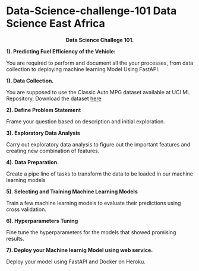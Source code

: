 # Data-Science-challenge-101 Data Science East Africa 


<b> <center> Data Science Challege 101. </center> </b>


<b> 1). Predicting Fuel Efficiency of the Vehicle: </b>

You are required to perform and document all the your processes, from data collection to deploying machine learning Model Using FastAPI.

<b>  1). Data Collection. </b>

You are supposed to use the Classic Auto MPG dataset available at UCI ML Repository, Download the dataset [here](https://archive.ics.uci.edu/ml/datasets/auto+mpg)


<b> 2). Define Problem Statement </b>

Frame your question based on description and initial exploration.

<b>  3). Exploratory Data Analysis </b>

Carry out exploratory data analysis to figure out the important features and creating new combination of features.

<b> 4). Data Preparation. </b>

Create a pipe line of tasks  to transform the data to be loaded in our machine learning models

<b> 5). Selecting and Training Machine Learning Models </b>

Train a few machine learning models to evaluate their predictions using cross validation.

<b> 6). Hyperparameters Tuning </b>

Fine tune the hyperparameters for the models that showed promising results.

<b> 7). Deploy your Machine learnig Model using web service.</b>

Deploy your model using FastAPI and Docker on Heroku.
